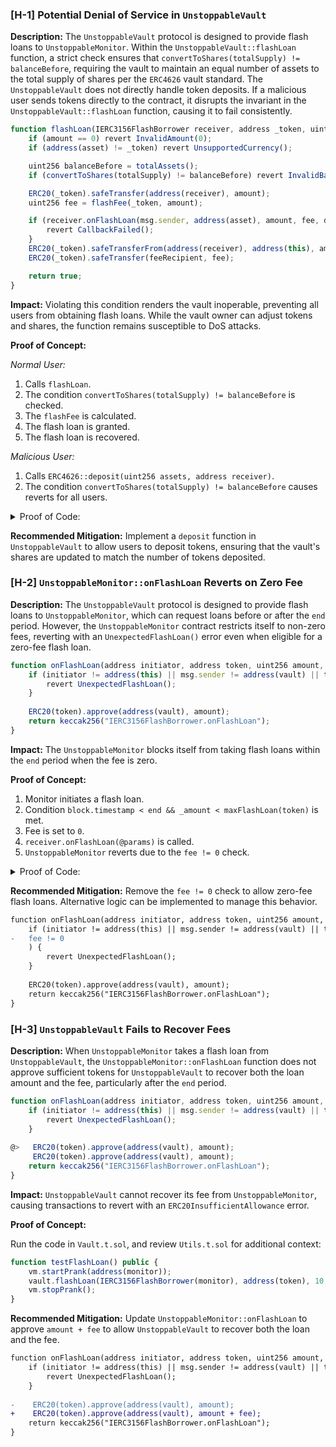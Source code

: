 
### [H-1] Potential Denial of Service in `UnstoppableVault`

**Description:** The `UnstoppableVault` protocol is designed to provide flash loans to `UnstoppableMonitor`. Within the `UnstoppableVault::flashLoan` function, a strict check ensures that `convertToShares(totalSupply) != balanceBefore`, requiring the vault to maintain an equal number of assets to the total supply of shares per the `ERC4626` vault standard. The `UnstoppableVault` does not directly handle token deposits. If a malicious user sends tokens directly to the contract, it disrupts the invariant in the `UnstoppableVault::flashLoan` function, causing it to fail consistently.

```javascript
function flashLoan(IERC3156FlashBorrower receiver, address _token, uint256 amount, bytes calldata data) external returns (bool) {
    if (amount == 0) revert InvalidAmount(0); 
    if (address(asset) != _token) revert UnsupportedCurrency(); 

    uint256 balanceBefore = totalAssets();
    if (convertToShares(totalSupply) != balanceBefore) revert InvalidBalance();

    ERC20(_token).safeTransfer(address(receiver), amount);
    uint256 fee = flashFee(_token, amount); 

    if (receiver.onFlashLoan(msg.sender, address(asset), amount, fee, data) != keccak256("IERC3156FlashBorrower.onFlashLoan")) {
        revert CallbackFailed();
    }
    ERC20(_token).safeTransferFrom(address(receiver), address(this), amount + fee);
    ERC20(_token).safeTransfer(feeRecipient, fee);

    return true;
}
```

**Impact:** Violating this condition renders the vault inoperable, preventing all users from obtaining flash loans. While the vault owner can adjust tokens and shares, the function remains susceptible to DoS attacks.

**Proof of Concept:**

*Normal User:*

1. Calls `flashLoan`.
2. The condition `convertToShares(totalSupply) != balanceBefore` is checked.
3. The `flashFee` is calculated.
4. The flash loan is granted.
5. The flash loan is recovered.

*Malicious User:*

1. Calls `ERC4626::deposit(uint256 assets, address receiver)`.
2. The condition `convertToShares(totalSupply) != balanceBefore` causes reverts for all users.

<details>

<summary> Proof of Code:</summary>

Run the code in `Vault.t.sol`:

```javascript
function testDoSFlashLoanByDirectTransfer() public {
    // 1. Attacker directly transfers 1 token to the vault
    vm.startPrank(attacker);
    token.mint(attacker, 1);
    token.transfer(address(vault), 1);
    vm.stopPrank();

    // 2. A legitimate user tries to take a flash loan
    vm.startPrank(address(this));
    token.mint(address(this), 20);
    token.approve(address(vault), 20);
    vault.deposit(20, address(this));

    vm.expectRevert();
    vault.flashLoan(IERC3156FlashBorrower(monitor), address(token), 10, "");
    vm.stopPrank();
}
```

</details>

**Recommended Mitigation:** Implement a `deposit` function in `UnstoppableVault` to allow users to deposit tokens, ensuring that the vault's shares are updated to match the number of tokens deposited.

### [H-2] `UnstoppableMonitor::onFlashLoan` Reverts on Zero Fee

**Description:** The `UnstoppableVault` protocol is designed to provide flash loans to `UnstoppableMonitor`, which can request loans before or after the `end` period. However, the `UnstoppableMonitor` contract restricts itself to non-zero fees, reverting with an `UnexpectedFlashLoan()` error even when eligible for a zero-fee flash loan.

```javascript
function onFlashLoan(address initiator, address token, uint256 amount, uint256 fee, bytes calldata) external returns (bytes32) {
    if (initiator != address(this) || msg.sender != address(vault) || token != address(vault.asset()) || fee != 0) {
        revert UnexpectedFlashLoan();
    }
        
    ERC20(token).approve(address(vault), amount);
    return keccak256("IERC3156FlashBorrower.onFlashLoan");
}
```

**Impact:** The `UnstoppableMonitor` blocks itself from taking flash loans within the `end` period when the fee is zero.

**Proof of Concept:**

1. Monitor initiates a flash loan.
2. Condition `block.timestamp < end && _amount < maxFlashLoan(token)` is met.
3. Fee is set to `0`.
4. `receiver.onFlashLoan(@params)` is called.
5. `UnstoppableMonitor` reverts due to the `fee != 0` check.

<details>
<summary> Proof of Code:</summary>

Run the code in `Vault.t.sol`:

```javascript
function testFlashLoan() public {
    vm.startPrank(address(monitor));
    vault.flashLoan(IERC3156FlashBorrower(monitor), address(token), 10, "");
    vm.stopPrank();
}
```

</details>

**Recommended Mitigation:** Remove the `fee != 0` check to allow zero-fee flash loans. Alternative logic can be implemented to manage this behavior.

```diff
function onFlashLoan(address initiator, address token, uint256 amount, uint256 fee, bytes calldata) external returns (bytes32) {
    if (initiator != address(this) || msg.sender != address(vault) || token != address(vault.asset()) || 
-   fee != 0
    ) {
        revert UnexpectedFlashLoan();
    }
        
    ERC20(token).approve(address(vault), amount);
    return keccak256("IERC3156FlashBorrower.onFlashLoan");
}
```

### [H-3] `UnstoppableVault` Fails to Recover Fees

**Description:** When `UnstoppableMonitor` takes a flash loan from `UnstoppableVault`, the `UnstoppableMonitor::onFlashLoan` function does not approve sufficient tokens for `UnstoppableVault` to recover both the loan amount and the fee, particularly after the `end` period.

```javascript
function onFlashLoan(address initiator, address token, uint256 amount, uint256 fee, bytes calldata) external returns (bytes32) {
    if (initiator != address(this) || msg.sender != address(vault) || token != address(vault.asset()) || fee != 0) {
        revert UnexpectedFlashLoan();
    }
        
@>   ERC20(token).approve(address(vault), amount);
     ERC20(token).approve(address(vault), amount);
    return keccak256("IERC3156FlashBorrower.onFlashLoan");
}
```

**Impact:** `UnstoppableVault` cannot recover its fee from `UnstoppableMonitor`, causing transactions to revert with an `ERC20InsufficientAllowance` error.

**Proof of Concept:**

Run the code in `Vault.t.sol`, and review `Utils.t.sol` for additional context:

```javascript
function testFlashLoan() public {
    vm.startPrank(address(monitor));
    vault.flashLoan(IERC3156FlashBorrower(monitor), address(token), 10, "");
    vm.stopPrank();
}
```

**Recommended Mitigation:** Update `UnstoppableMonitor::onFlashLoan` to approve `amount + fee` to allow `UnstoppableVault` to recover both the loan and the fee.

```diff
function onFlashLoan(address initiator, address token, uint256 amount, uint256 fee, bytes calldata) external returns (bytes32) {
    if (initiator != address(this) || msg.sender != address(vault) || token != address(vault.asset()) || fee != 0) {
        revert UnexpectedFlashLoan();
    }
        
-    ERC20(token).approve(address(vault), amount);
+    ERC20(token).approve(address(vault), amount + fee);
    return keccak256("IERC3156FlashBorrower.onFlashLoan");
}
```

